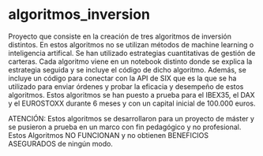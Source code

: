 # algoritmos_inversion
Proyecto que consiste en la creación de tres algoritmos de inversión distintos.
En estos algoritmos no se utilizan métodos de machine learning o inteligencia artifical.
Se han utilizado estrategias cuantitativas de gestión de carteras.
Cada algoritmo viene en un notebook distinto donde se explica la estrategia seguida y 
se incluye el código de dicho algoritmo.
Además, se incluye un código para conectar con la API de SIX que es la que se ha utilizado
para enviar órdenes y probar la eficacia y desempeño de estos algoritmos. Estos algoritmos
se han puesto a prueba para el IBEX35, el DAX y el EUROSTOXX durante 6 meses y con un capital inicial de 100.000 euros. 

ATENCIÓN: Estos algoritmos se desarrollaron para un proyecto de máster y se pusieron a prueba
en un marco con fin pedagógico y no profesional. Estos Algoritmos NO FUNCIONAN
y no obtienen BENEFICIOS ASEGURADOS de ningún modo.





